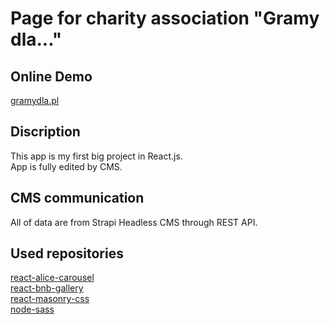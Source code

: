 # Page for charity association "Gramy dla..."

## Online Demo
[gramydla.pl](https://gramydla.pl/)
## Discription

This app is my first big project in React.js.\
 App is fully edited by CMS. 


## CMS communication 

All of data are from Strapi Headless CMS through REST API.


## Used repositories

[react-alice-carousel](https://github.com/maxmarinich/react-alice-carousel)\
[react-bnb-gallery](https://github.com/peterpalau/react-bnb-gallery)\
[react-masonry-css](https://github.com/paulcollett/react-masonry-css)\
[node-sass](https://github.com/sass/node-sass)
